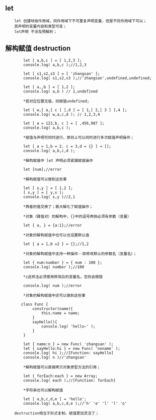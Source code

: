 ## let 
		let 创建块级作用域，同作用域下不可重复声明变量，但是不同作用域下可以；
        其声明的变量内容和类型可变；
        let声明 不涉及预解析；
        
## 解构赋值 destruction

			let [ a,b,c ] = [ 1,2,3 ];
            console.log( a,b,c );//1,2,3

            let [ s1,s2,s3 ] = [ 'zhangsan' ];
            console.log( s1,s2,s3 );//'zhangsan',undefined,undefined;
            
            let [ a,,b ] = [ 1,2 ];
			console.log( a,b ) // 1,undefined
            
            *若对应位置无值，则赋值undefined;
            
            let [ w,[ a,[ c ] ],d ] = [ 1,[ 2,[ 3 ] ],4 ];
			console.log( w,a,c,d ); // 1,2,3,4
            
            let [ a = 123,b, c ] = [ ,456,987 ];
			console.log( a,b,c );
            
            *赋值与声明可同时进行，原则上可以同时进行多次赋值声明操作；
            
            let [ a = 1,b = 2, c = 3,d = {} ] = [];
			console.log( a,b,c,d );
            
            *解构赋值中 let 声明必须紧跟赋值操作
            
            let [num];//error
            
            *解构赋值可以做到这些事
            
            let [ x,y ] = [ 1,2 ];
            [ x,y ] = [ y,x ];
            console.log( x,y )//2,1
            
            *两者的值交换了；极大解化了赋值操作；
            
            *对象（键值对）的解构中，{}中的逗号两侧必须有参数（变量）
            
            let { a, } = {a:1};//error
            
            *对象的解构赋值中也可以也设置默认值
            
            let { a = 1,b =2 } = {};//1,2
            
            *对象的解构赋值中支持一种操作--即修改默认的参数名（变量名）；
            
            let { num:number } = { num : 100 };
			console.log( number );//100
            
            *z这样法必须使用修改后的变量名，否则会报错
            
            console.log( num );//error
            
            *对象的解构赋值中还可以做到这些事
            
           class Func {
                constructor(name){
                    this.name = name;
                }	
                sayHello(){
                    console.log( 'hello~' );
                }
            }

            let { name:n } = new Func( 'zhangsan' );
            let { sayHello:hi } = new Func( 'noname' );
            console.log( hi );//[Function: sayHello]
            console.log( n )//'zhangsan'
            
            *解构赋值可以直接拷贝对象原型方法的引用；
            
            let { forEach:each } = new Array;
			console.log( each );//[Function: forEach]
            
            *字符串也可以解构赋值
            
            let [ a,b,c,d,e ] = 'hello';
			console.log( a,b,c,d,e );//'h' 'e' 'l' 'l' 'o'
            
		destruction相当于形式复制，赋值更加灵活了；